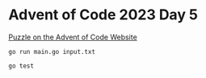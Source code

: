 # Advent of Code 2023 Day 5

[Puzzle on the Advent of Code Website](https://adventofcode.com/2023/day/5)

```shell
go run main.go input.txt
```

```shell
go test
```
